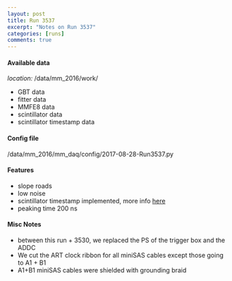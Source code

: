 ```yaml
---
layout: post
title: Run 3537
excerpt: "Notes on Run 3537"
categories: [runs]
comments: true
---
```


#### Available data

*location:* /data/mm_2016/work/

* GBT data
* fitter data
* MMFE8 data
* scintillator data
* scintillator timestamp data

#### Config file

/data/mm_2016/mm_daq/config/2017-08-28-Run3537.py

#### Features

* slope roads
* low noise
* scintillator timestamp implemented, more info [here](scint-tp)
* peaking time 200 ns

#### Misc Notes

* between this run + 3530, we replaced the PS of the trigger box and the ADDC
* We cut the ART clock ribbon for all miniSAS cables except those going to A1 + B1
* A1+B1 miniSAS cables were shielded with grounding braid